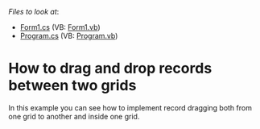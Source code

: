 <!-- default file list -->
*Files to look at*:

* [Form1.cs](./CS/Form1.cs) (VB: [Form1.vb](./VB/Form1.vb))
* [Program.cs](./CS/Program.cs) (VB: [Program.vb](./VB/Program.vb))
<!-- default file list end -->
# How to drag and drop records between two grids


<p>In this example you can see how to implement record dragging both from one grid to another and inside one grid.</p>

<br/>


